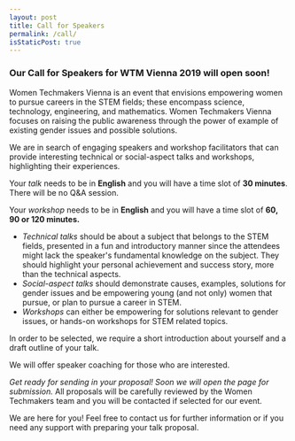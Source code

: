 ```yaml
---
layout: post
title: Call for Speakers
permalink: /call/
isStaticPost: true
---
```


### Our Call for Speakers for WTM Vienna 2019 will open soon!

Women Techmakers Vienna is an event that envisions empowering women
to pursue careers in the STEM fields; these encompass science, technology,
engineering, and mathematics.
Women Techmakers Vienna focuses on raising the public awareness through the
power of example of existing gender issues and possible solutions.

We are in search of engaging speakers and workshop facilitators that can
provide interesting technical or social-aspect talks and workshops,
highlighting their experiences.

Your _talk_ needs to be in **English** and you will have a time slot of
**30 minutes**. There will be no Q&A session.

Your _workshop_ needs to be in **English** and you will have a time slot of
**60, 90 or 120 minutes.**

 * _Technical talks_ should be about a subject that belongs to the STEM fields,
 presented in a fun and introductory manner since the attendees might lack
 the speaker's fundamental knowledge on the subject.
 They should highlight your personal achievement and success story,
 more than the technical aspects.
 * _Social-aspect talks_ should demonstrate causes, examples, solutions for
 gender issues and be empowering young (and not only) women that pursue,
 or plan to pursue a career in STEM.
 * _Workshops_ can either be empowering for solutions relevant to gender issues,
 or hands-on workshops for STEM related topics.

In order to be selected, we require a short introduction about yourself
and a draft outline of your talk.

We will offer speaker coaching for those who are interested.

_Get ready for sending in your proposal! Soon we will open the page for submission._
All proposals will be carefully reviewed by the Women Techmakers team and
you will be contacted if selected for our event.

We are here for you!
Feel free to contact us for further information or if you need any support
with preparing your talk proposal.
<img class="img-responsive feature-image" src="{{ site.baseurl }}/img/posts/call.jpg" style="display:none">
